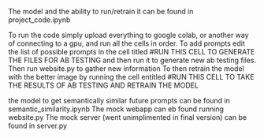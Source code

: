 The model and the ability to run/retrain it can be found in project_code.ipynb

To run the code simply upload everything to google colab, or another way of connecting to a gpu, and run all the cells in order. To add prompts edit the list of possible prompts in the cell titled #RUN THIS CELL TO GENERATE THE FILES FOR AB TESTING and then run it to generate new ab testing files. Then run website.py to gather new information To then retrain the model with the better image by running the cell entitled #RUN THIS CELL TO TAKE THE RESULTS OF AB TESTING AND RETRAIN THE MODEL


the model to get semantically similar future prompts can be found in semantic_similarity.ipynb
The mock webapp can eb found running website.py
The mock server (went unimplimented in final version) can be found in server.py